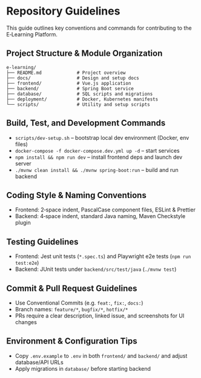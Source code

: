 # Repository Guidelines

This guide outlines key conventions and commands for contributing to the E‑Learning Platform.

## Project Structure & Module Organization

```
e-learning/
├── README.md             # Project overview
├── docs/                 # Design and setup docs
├── frontend/             # Vue.js application
├── backend/              # Spring Boot service
├── database/             # SQL scripts and migrations
├── deployment/           # Docker, Kubernetes manifests
└── scripts/              # Utility and setup scripts
```

## Build, Test, and Development Commands

- `scripts/dev-setup.sh`        – bootstrap local dev environment (Docker, env files)
- `docker-compose -f docker-compose.dev.yml up -d` – start services
- `npm install && npm run dev`  – install frontend deps and launch dev server
- `./mvnw clean install && ./mvnw spring-boot:run` – build and run backend

## Coding Style & Naming Conventions

- Frontend: 2‑space indent, PascalCase component files, ESLint & Prettier
- Backend: 4‑space indent, standard Java naming, Maven Checkstyle plugin

## Testing Guidelines

- Frontend: Jest unit tests (`*.spec.ts`) and Playwright e2e tests (`npm run test:e2e`)
- Backend: JUnit tests under `backend/src/test/java` (`./mvnw test`)

## Commit & Pull Request Guidelines

- Use Conventional Commits (e.g. `feat:`, `fix:`, `docs:`)
- Branch names: `feature/*`, `bugfix/*`, `hotfix/*`
- PRs require a clear description, linked issue, and screenshots for UI changes

## Environment & Configuration Tips

- Copy `.env.example` to `.env` in both `frontend/` and `backend/` and adjust database/API URLs
- Apply migrations in `database/` before starting backend
